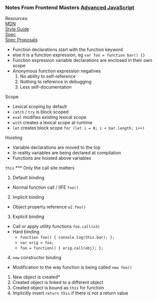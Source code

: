 ### Notes From Frontend Masters [Advanced JavaScript](https://frontendmasters.com/courses/advanced-javascript/)

Resources:  
[MDN](https://developer.mozilla.org/en-US/docs/Web/JavaScript)  
[Style Guide](https://github.com/rwaldron/idiomatic.js/)  
[Spec](http://www.ecma-international.org/publications/standards/Ecma-262.htm)  
[Spec Proposals](http://wiki.ecmascript.org/doku.php?id=harmony:proposals)  

- Function declarations start with the function keyword
- else it is a function expression, eg `var foo = function bar() {}`
- Function expression variable declarations are enclosed in their own scope
- Anonymous function expression negatives
    1. No ability to self-reference
    2. Nothing to reference in debugging
    3. Less self-documentation

Scope
- Lexical scoping by default
- `catch` / `try` is block scoped
- `eval` modifies existing lexical scope
- `with` creates a lexical scope at runtime
- `let` creates block scope `for (let i = 0; i < bar.length; i++)`

Hoisting
- Variable declarations are moved to the top
- In reality variables are being declared at compilation
- Functions are hoisted above variables

`this`
*** Only the call site matters
1. Default binding
  - Normal function call / IIFE `foo()`
2. Implicit binding
  - Object property reference `o2.foo()`
3. Explicit binding
  - Call or apply utility functions `foo.call(o3)`
  - Hard binding
    - `function foo() { console.log(this.bar); };`
    - `var orig = foo;`
    - `foo = function() { orig.call(obj); };`
4. `new` constructor binding
  - Modification to the way function is being called `new foo()`
  1. New object is created*
  2. Created object is linked to a different object
  3. Created object is bound as `this` for function
  4. Implicitly insert `return this` if there is not a return value
